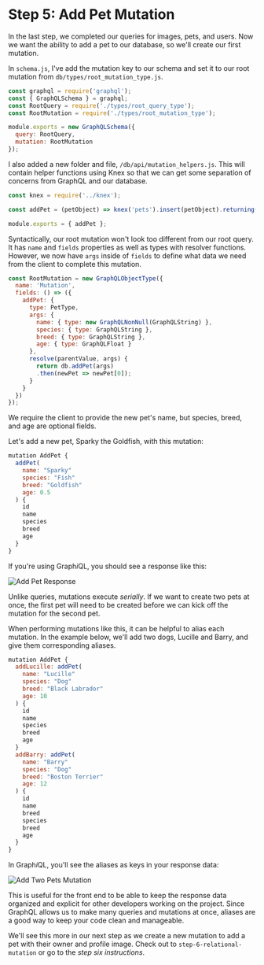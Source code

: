 # Step 5: Add Pet Mutation

In the last step, we completed our queries for images, pets, and users. Now we want the ability to add a pet to our database, so we'll create our first mutation.

In `schema.js`, I've add the mutation key to our schema and set it to our root mutation from `db/types/root_mutation_type.js`.

```js
const graphql = require('graphql');
const { GraphQLSchema } = graphql;
const RootQuery = require('./types/root_query_type');
const RootMutation = require('./types/root_mutation_type');

module.exports = new GraphQLSchema({
  query: RootQuery,
  mutation: RootMutation
});
```

I also added a new folder and file, `/db/api/mutation_helpers.js`. This will contain helper functions using Knex so that we can get some separation of concerns from GraphQL and our database.

```js
const knex = require('../knex');

const addPet = (petObject) => knex('pets').insert(petObject).returning('*');

module.exports = { addPet };
```

Syntactically, our root mutation won't look too different from our root query. It has `name` and `fields` properties as well as types with resolver functions. However, we now have `args` inside of `fields` to define what data we need from the client to complete this mutation.

```js
const RootMutation = new GraphQLObjectType({
  name: 'Mutation',
  fields: () => ({
    addPet: {
      type: PetType,
      args: {
        name: { type: new GraphQLNonNull(GraphQLString) },
        species: { type: GraphQLString },
        breed: { type: GraphQLString },
        age: { type: GraphQLFloat }
      },
      resolve(parentValue, args) {
        return db.addPet(args)
        .then(newPet => newPet[0]);
      }
    }
  })
});
```

We require the client to provide the new pet's name, but species, breed, and age are optional fields.

Let's add a new pet, Sparky the Goldfish, with this mutation:

```js
mutation AddPet {
  addPet(
    name: "Sparky"
    species: "Fish"
    breed: "Goldfish"
    age: 0.5
  ) {
    id
    name
    species
    breed
    age
  }
}
```

If you're using Graph*i*QL, you should see a response like this:

![Add Pet Response](https://i.imgur.com/aRqQmDr.png)

Unlike queries, mutations execute *serially*. If we want to create two pets at once, the first pet will need to be created before we can kick off the mutation for the second pet.

When performing mutations like this, it can be helpful to alias each mutation. In the example below, we'll add two dogs, Lucille and Barry, and give them corresponding aliases.

```js
mutation AddPet {
  addLucille: addPet(
    name: "Lucille"
    species: "Dog"
    breed: "Black Labrador"
    age: 10
  ) {
    id
    name
    species
    breed
    age
  }
  addBarry: addPet(
    name: "Barry"
    species: "Dog"
    breed: "Boston Terrier"
    age: 12
  ) {
    id
    name
    breed
    species
    breed
    age
  }
}
```

In Graph*i*QL, you'll see the aliases as keys in your response data:

![Add Two Pets Mutation](https://i.imgur.com/a4bxgbh.png)

This is useful for the front end to be able to keep the response data organized and explicit for other developers working on the project. Since GraphQL allows us to make many queries and mutations at once, aliases are a good way to keep your code clean and manageable.

We'll see this more in our next step as we create a new mutation to add a pet with their owner and profile image. Check out to `step-6-relational-mutation` or go to the *step six instructions*.
